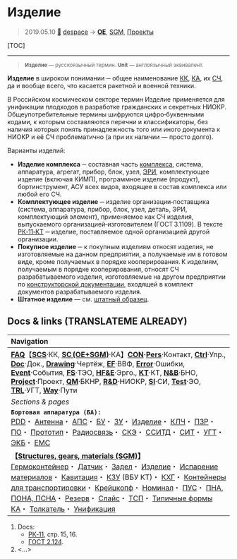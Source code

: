 # Изделие
> 2019.05.10 [🚀](../index/index.md) [despace](index.md) → **[OE](sc.md)**, [SGM](sc.md), [Проекты](project.md)

[TOC]

---

> <small>**Изделие** — русскоязычный термин. **Unit** — англоязычный эквивалент.</small>

**Изделие** в широком понимании ─ общее наименование [КК](scs.md), [КА](sc.md), их [СЧ](sui.md), да и вообще всего, что касается ракетной и военной техники.

В Российском космическом секторе термин Изделие применяется для унификации плодходов в разработке гражданских и секретных НИОКР. Общеупотребительные термины шифруются цифро‑буквенными кодами, к которым составляются перечни и классификаторы, без наличия которых понять принадлежность того или иного документа к НИОКР и её СЧ проблематично (а при их наличии — просто долго).

Варианты изделий:

   - **Изделие комплекса** ─ составная часть [комплекса](scs.md), система, аппаратура, агрегат, прибор, блок, узел, [ЭРИ](elc.md), комплектующее изделие (включая КИМП), программное изделие (продукт), бортинструмент, АСУ всех видов, входящее в состав комплекса или любой его СЧ.
   - **Комплектующее изделие** ─ изделие организации‑поставщика (система, аппаратура, прибор, блок, узел, деталь, ЭРИ, комплектующий элемент), применяемое как СЧ изделия, выпускаемого организацией‑изготовителем (ГОСТ 3.1109). В тексте [РК‑11‑КТ](const_rk.md) ─ изделие, поставляемое одной организацией другой организации.
   - **Покупное изделие** ─ к покупным изделиям относят изделия, не изготовляемые на данном предприятии, а получаемые им в готовом виде, кроме получаемых в порядке кооперирования. К изделиям, получаемым в порядке кооперирования, относят СЧ разрабатываемого изделия, изготовляемые на другом предприятии по [конструкторской документации](doc.md), входящей в комплект документов разрабатываемого изделия.
   - **Штатное изделие** — см. [штатный образец](flight_unit.md).



## Docs & links (TRANSLATEME ALREADY)
|Navigation|
|:--|
|**[FAQ](faq.md)**【**[SCS](scs.md)**·КК, **[SC (OE+SGM)](sc.md)**·КА】**[CON](contact.md)·[Pers](person.md)**·Контакт, **[Ctrl](control.md)**·Упр., **[Doc](doc.md)**·Док., **[Drawing](drawing.md)**·Чертёж, **[EF](ef.md)**·ВВФ, **[Error](error.md)**·Ошибки, **[Event](event.md)**·События, **[FS](fs.md)**·ТЭО, **[HF&E](hfe.md)**·Эрго., **[KT](kt.md)**·КТ, **[N&B](nnb.md)**·БНО, **[Project](project.md)**·Проект, **[QM](qm.md)**·БКНР, **[R&D](rnd.md)**·НИОКР, **[SI](si.md)**·СИ, **[Test](test.md)**·ЭО, **[TRL](trl.md)**·УГТ, **[Way](way.md)**·Пути|
|*Sections & pages*|
|**`Бортовая аппаратура (БА):`**<br> [PDD](pdd.md)・ [Антенна](antenna.md)・ [АПС](hns.md)・ [БУ](eas.md)・ [ЗУ](ds.md)・ [Изделие](unit.md)・ [КЛЧ](clean_lvl.md)・ [ПЗР](fov.md)・ [ПО](soft.md)・ [Прототип](prototype.md)・ [Радиосвязь](comms.md)・ [СКЭ](elmsys.md)・ [ССИТД](tsdcs.md)・ [СИТ](etedp.md)・ [УГТ](trl.md)・ [ЭКБ](elc.md)・ [EMC](emc.md)|
|**【[Structures, gears, materials (SGM)](sc.md)】**<br> [Гермоконтейнер](гермоконтейнер.md)・ [Датчик](sensor.md)・ [Задел](margin.md)・ [Изделие](unit.md)・ [Испарение материалов](matc.md)・ [Кавитация](cavitation.md)・ [КЗУ](cinu.md) (ВБУ КТ)・ [КХГ](cgs.md)・ [Контейнеры для транспортировки](ship_contain.md)・ [Крейцкопф](crosshead.md)・ [Номинал](nominal.md)・ [ПУС](lag.md)・ [ПНА, ПОНА, ПСНА](devd.md)・ [Резерв](reserve.md)・ [Слайс](слайс.md)・ [ТСП](tsp.md)・ [Типичные формы КА](sc.md)・ [Толкатель](толкатель.md)・ [Унификация](commonality.md)|

   1. Docs:
      - [РК‑11](const_rk.md), стр. 15, 16.
      - [ГОСТ 2.124](гост_2_124.md).
   1. <…>
